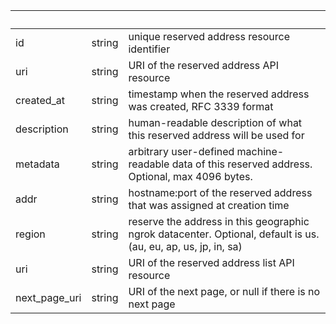 <!-- Code generated for API Clients. DO NOT EDIT. -->

| &nbsp; | &nbsp; | &nbsp; |
|---|---|---|
| id | string | unique reserved address resource identifier |
| uri | string | URI of the reserved address API resource |
| created_at | string | timestamp when the reserved address was created, RFC 3339 format |
| description | string | human-readable description of what this reserved address will be used for |
| metadata | string | arbitrary user-defined machine-readable data of this reserved address. Optional, max 4096 bytes. |
| addr | string | hostname:port of the reserved address that was assigned at creation time |
| region | string | reserve the address in this geographic ngrok datacenter. Optional, default is us. (au, eu, ap, us, jp, in, sa) |
| uri | string | URI of the reserved address list API resource |
| next_page_uri | string | URI of the next page, or null if there is no next page |